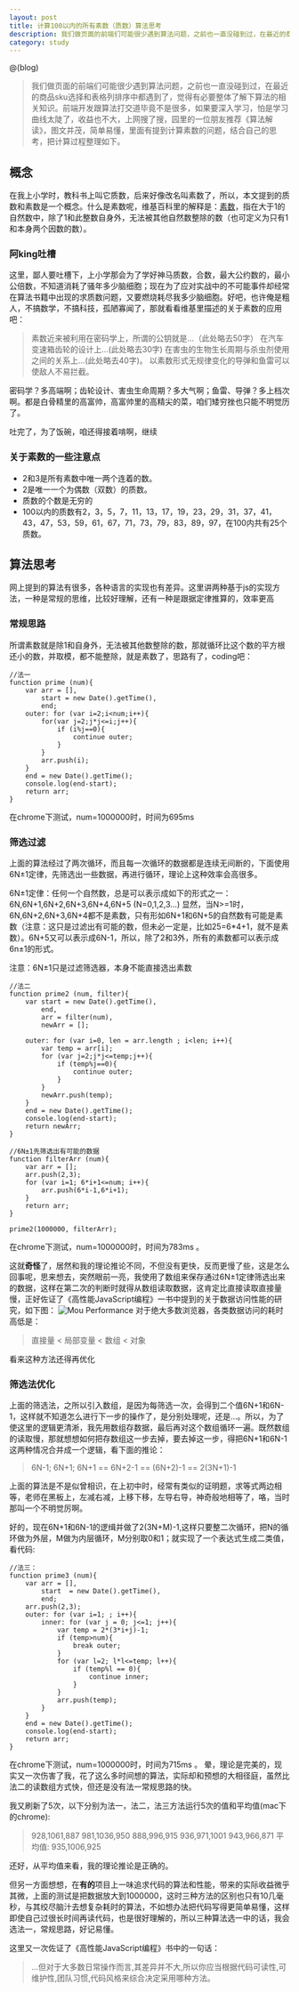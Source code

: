 ```yaml
---
layout: post
title: 计算100以内的所有素数（质数）算法思考
description: 我们做页面的前端们可能很少遇到算法问题，之前也一直没碰到过，在最近的商品sku选择和表格列排序中都遇到了，觉得有必要整体了解下算法的相关知识。前端开发跟算法打交道毕竟不是很多，如果要深入学习，怕是学习曲线太陡了，收益也不大，上网搜了搜，园里的一位朋友推荐《算法解读》，图文并茂，简单易懂，里面有提到计算素数的问题，结合自己的思考，把计算过程整理如下。
category: study
---
```


@(blog)
> 我们做页面的前端们可能很少遇到算法问题，之前也一直没碰到过，在最近的商品sku选择和表格列排序中都遇到了，觉得有必要整体了解下算法的相关知识。前端开发跟算法打交道毕竟不是很多，如果要深入学习，怕是学习曲线太陡了，收益也不大，上网搜了搜，园里的一位朋友推荐《算法解读》，图文并茂，简单易懂，里面有提到计算素数的问题，结合自己的思考，把计算过程整理如下。

## 概念

在我上小学时，教科书上叫它质数，后来好像改名叫素数了，所以，本文提到的质数和素数是一个概念。什么是素数呢，维基百科里的解释是：[素数][1]，指在大于1的自然数中，除了1和此整数自身外，无法被其他自然数整除的数（也可定义为只有1和本身两个因数的数）。

### 阿king吐槽

这里，鄙人要吐槽下，上小学那会为了学好神马质数，合数，最大公约数的，最小公倍数，不知道消耗了骚年多少脑细胞；现在为了应对实战中的不可能事件却经常在算法书籍中出现的求质数问题，又要燃烧耗尽我多少脑细胞。好吧，也许俺是粗人，不搞数学，不搞科技，孤陋寡闻了，那就看看维基里描述的关于素数的应用吧：

> 素数近来被利用在密码学上，所谓的公钥就是…（此处略去50字） 在汽车变速箱齿轮的设计上…(此处略去30字) 在害虫的生物生长周期与杀虫剂使用之间的关系上…(此处略去40字)。 以素数形式无规律变化的导弹和鱼雷可以使敌人不易拦截。

密码学？多高端啊；齿轮设计、害虫生命周期？多大气啊；鱼雷、导弹？多上档次啊。都是白骨精里的高富帅，高富帅里的高精尖的菜，咱们矮穷挫也只能不明觉历了。

吐完了，为了饭碗，咱还得接着啃啊，继续

### 关于素数的一些注意点

*   2和3是所有素数中唯一两个连着的数。
*   2是唯一一个为偶数（双数）的质数。
*   质数的个数是无穷的
*   100以内的质数有2，3，5，7，11，13，17，19，23，29，31，37，41，43，47，53，59，61，67，71，73，79，83，89，97，在100内共有25个质数。

## 算法思考

网上提到的算法有很多，各种语言的实现也有差异。这里讲两种基于js的实现方法，一种是常规的思维，比较好理解，还有一种是跟据定律推算的，效率更高

### 常规思路

所谓素数就是除1和自身外，无法被其他数整除的数，那就循环比这个数的平方根还小的数，并取模，都不能整除，就是素数了，思路有了，coding吧：

    //法一
    function prime (num){
        var arr = [],
            start = new Date().getTime(),
            end;
        outer: for (var i=2;i<num;i++){
            for(var j=2;j*j<=i;j++){
                if (i%j==0){
                    continue outer;
                }
            }
            arr.push(i);
        }
        end = new Date().getTime();
        console.log(end-start);
        return arr;
    }


在chrome下测试，num=1000000时，时间为695ms

### 筛选过滤

上面的算法经过了两次循环，而且每一次循环的数据都是连续无间断的，下面使用6N±1定律，先筛选出一些数据，再进行循环，理论上这种效率会高很多。

6N±1定侓：任何一个自然数，总是可以表示成如下的形式之一：6N,6N+1,6N+2,6N+3,6N+4,6N+5 (N=0,1,2,3…) 显然，当N>=1时，6N,6N+2,6N+3,6N+4都不是素数，只有形如6N+1和6N+5的自然数有可能是素数（注意：这只是过滤出有可能的数，但未必一定是，比如25=6*4+1，就不是素数）。6N+5又可以表示成6N-1，所以，除了2和3外，所有的素数都可以表示成6n±1的形式。

注意：6N±1只是过滤筛选器，本身不能直接选出素数

    //法二
    function prime2 (num, filter){
        var start = new Date().getTime(),
            end,
            arr = filter(num),
            newArr = [];

        outer: for (var i=0, len = arr.length ; i<len; i++){
            var temp = arr[i];
            for (var j=2;j*j<=temp;j++){
                if (temp%j==0){
                    continue outer;
                }
            }
            newArr.push(temp);
        }
        end = new Date().getTime();
        console.log(end-start);
        return newArr;
    }

    //6N±1先筛选出有可能的数据
    function filterArr (num){
        var arr = [];
        arr.push(2,3);
        for (var i=1; 6*i+1<=num; i++){
            arr.push(6*i-1,6*i+1);
        }
        return arr;
    }

    prime2(1000000, filterArr);


在chrome下测试，num=1000000时，时间为783ms 。

这就**奇怪**了，居然和我的理论推论不同，不但没有更快，反而更慢了些，这是怎么回事呢，思来想去，突然眼前一亮，我使用了数组来保存通过6N±1定律筛选出来的数据，这样在第二次的判断时就得从数组读取数据，这肯定比直接读取直接量慢，正好佐证了《高性能JavaScript编程》一书中提到的关于数据访问性能的研究，如下图： ![Mou Performance][2] 对于绝大多数浏览器，各类数据访问的耗时高低是：

> 直接量 < 局部变量 < 数组 < 对象

看来这种方法还得再优化

### 筛选法优化

上面的筛选法，之所以引入数组，是因为每筛选一次，会得到二个值6N+1和6N-1，这样就不知道怎么进行下一步的操作了，是分别处理呢，还是…。所以，为了使这里的逻辑更清淅，我先用数组存数据，最后再对这个数组循环一遍。既然数组的读取慢，那就想想如何把存数组这一步去掉，要去掉这一步，得把6N+1和6N-1这两种情况合并成一个逻辑，看下面的推论：

> 6N-1; 6N+1; 6N+1 == 6N+2-1 == (6N+2)-1 == 2(3N+1)-1

上面的算法是不是似曾相识，在上初中时，经常有类似的证明题，求等式两边相等，老师在黑板上，左减右减，上移下移，左导右导，神奇般地相等了，咯，当时那叫一个不明觉厉啊。

好的，现在6N+1和6N-1的逻缉并做了2(3N+M)-1,这样只要整二次循环，把N的循环做为外层，M做为内层循环，M分别取0和1；就实现了一个表达式生成二类值，看代码:

    //法三：
    function prime3 (num){
        var arr = [],
            start  = new Date().getTime(),
            end;
        arr.push(2,3);
        outer: for (var i=1; ; i++){
            inner: for (var j = 0; j<=1; j++){
                var temp = 2*(3*i+j)-1;
                if (temp>num){
                    break outer;
                }
                for (var l=2; l*l<=temp; l++){
                    if (temp%l == 0){
                        continue inner;
                    }
                }
                arr.push(temp);
            }
        }
        end = new Date().getTime();
        console.log(end-start);
        return arr;
    }


在chrome下测试，num=1000000时，时间为715ms 。 晕，理论是完美的，现实又一次伤害了我，花了这么多时间想的算法，实际却和预想的大相径庭，虽然比法二的读数组方式快，但还是没有法一常规思路的快。

我又刷新了5次，以下分别为法一，法二，法三方法运行5次的值和平均值(mac下的chrome):

> 928,1061,887 981,1036,950 888,996,915 936,971,1001 943,966,871 平均值: 935,1006,925

还好，从平均值来看，我的理论推论是正确的。

但另一方面想想，在**有的**项目上一味追求代码的算法和性能，带来的实际收益微乎其微，上面的测试是把数据放大到1000000，这时三种方法的区别也只有10几毫秒，与其绞尽脑汁去想复杂耗时的算法，不如想办法把代码写得更简单易懂，这样即使自己过很长时间再读代码，也是很好理解的，所以三种算法选一中的话，我会选法一，常规思路，好记易懂。

这里又一次佐证了《高性能JavaScript编程》书中的一句话：

> ...但对于大多数日常操作而言,其差异并不大,所以你应当根据代码可读性,可维护性,团队习惯,代码风格来综合决定采用哪种方法。

 [1]: http://zh.wikipedia.org/wiki/%E7%B4%A0%E6%95%B0 "素数-维基百科"
 [2]: https://app.yinxiang.com/shard/s1/sh/ad335006-67db-4540-9ed7-9309dd641464/e4da896113db93181d0f6c53f19f2198/res/c7ff8851-14ff-4717-957d-40a86a655118/%EF%BF%BC%EF%BF%BCperformance.jpg?resizeSmall&width=832&alpha=

[BeiYuu]:    http://beiyuu.com  "BeiYuu"
